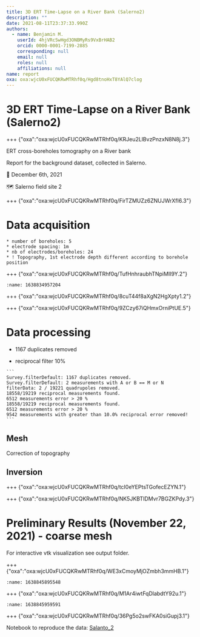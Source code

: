 ```yaml
---
title: 3D ERT Time-Lapse on a River Bank (Salerno2)
description: ""
date: 2021-08-11T23:37:33.990Z
authors:
  - name: Benjamin M.
    userId: 4hjVRcSwHgd3ONBMyRs9VxBrHAB2
    orcid: 0000-0001-7199-2885
    corresponding: null
    email: null
    roles: null
    affiliations: null
name: report
oxa: oxa:wjcU0xFUCQKRwMTRhf0q/Hgd8tnoHxT8YAlQ7clog
---
```


# 3D ERT Time-Lapse on a River Bank (Salerno2)

+++ {"oxa":"oxa:wjcU0xFUCQKRwMTRhf0q/KRJeu2LlBvzPnzxN8N8j.3"}

ERT cross-boreholes tomography on a River bank

Report for the background dataset, collected in Salerno.

📅 December 6th, 2021

🗺️ Salerno field site 2

+++ {"oxa":"oxa:wjcU0xFUCQKRwMTRhf0q/FirTZMUZz6ZNUJWrXfI6.3"}

# Data acquisition

````{important}
* number of boreholes: 5
* electrode spacing: 1m
* nb of electrodes/boreholes: 24
* ! Topography, 1st electrode depth different according to borehole position

````

+++ {"oxa":"oxa:wjcU0xFUCQKRwMTRhf0q/TufHnhraubhTNpiMII9Y.2"}

```{figure} images/wjcU0xFUCQKRwMTRhf0q-TufHnhraubhTNpiMII9Y-v2.png
:name: 1638834957204
```

+++ {"oxa":"oxa:wjcU0xFUCQKRwMTRhf0q/8cuT44f8aXgN2HgXpty1.2"}



+++ {"oxa":"oxa:wjcU0xFUCQKRwMTRhf0q/9ZCzy67iQHmxOrniPtUE.5"}

# Data processing

* 1167 duplicates removed


* reciprocal filter 10%

````{note}
```
Survey.filterDefault: 1167 duplicates removed.
Survey.filterDefault: 2 measurements with A or B == M or N
filterData: 2 / 19221 quadrupoles removed.
18558/19219 reciprocal measurements found.
6512 measurements error > 20 %
18558/19219 reciprocal measurements found.
6512 measurements error > 20 %
9542 measurements with greater than 10.0% reciprocal error removed!
```

````

## Mesh

Correction of topography

## Inversion

+++ {"oxa":"oxa:wjcU0xFUCQKRwMTRhf0q/tcI0eYEPtsTGofecEZYN.1"}



+++ {"oxa":"oxa:wjcU0xFUCQKRwMTRhf0q/NK5JKBTIDMvr7BGZKPdy.3"}

# Preliminary Results (November 22, 2021) - coarse mesh

For interactive vtk visualization see output folder.

+++ {"oxa":"oxa:wjcU0xFUCQKRwMTRhf0q/WE3xCmoyMjOZmbh3mmHB.1"}

```{figure} images/wjcU0xFUCQKRwMTRhf0q-WE3xCmoyMjOZmbh3mmHB-v1.png
:name: 1638845895548
```

+++ {"oxa":"oxa:wjcU0xFUCQKRwMTRhf0q/M1Ar4iwtFqDlabdtY92u.1"}

```{figure} images/wjcU0xFUCQKRwMTRhf0q-M1Ar4iwtFqDlabdtY92u-v1.png
:name: 1638845959591
```

+++ {"oxa":"oxa:wjcU0xFUCQKRwMTRhf0q/36Pg5o2swFKA0siGupj3.1"}

Notebook to reproduce the data: [Salanto_2](oxa:wjcU0xFUCQKRwMTRhf0q/Fue00wSSGvzP47PFOSsM "Salanto_2")

